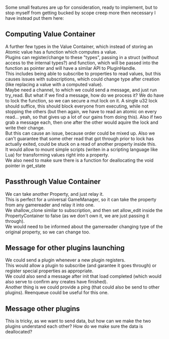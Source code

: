 Some small features are up for consideration, ready to implement,
but to stop myself from getting bucked by scope creep more then necessary I have instead put them here:  
  
## Computing Value Container
A further few types in the Value Container, which instead of storing an Atomic value has a function which computes a value.  
Plugins can register/change to these "types", passing in a struct (without access to the internal types?) and function,
which will be passed into the function as pointer and will have a similar API to PluginHandle.  
This includes being able to subscribe to properties to read values, but this causes issues with subscriptions, which could change type after creation (like replacing a value with a computed value).  
Maybe need a channel, to which we could send a message, and just run try_read. But what if we find a message, how do we process it?
We do have to lock the function, so we can secure a mut lock on it. A single u32 lock should suffice, this should block everyone from executing,
while not stopping the others (but then again, we have to read an atomic on every read... yeah, so that gives up a lot of our gains from doing this).
Also if two grab a message each, then one after the other would aquire the lock and write their change.  
But this can cause an issue, because order could be mixed up. Also we can't guarantee that some other read that got through prior to lock has actually exited, could be stuck on a read of another property inside this.  
It would allow to mount simple scripts (writen in a scripting language like Lua) for transforming values right into a property.  
We also need to make sure there is a function for deallocating the void pointer in get_state

## Passthrough Value Container
We can take another Property, and just relay it.  
This is perfect for a universal GameManager, so it can take the property from any gamereader and relay it into one.  
We shallow_clone similar to subscription, and then set allow_edit inside the PropertyContainer to false (as we don't own it, we are just passing it through).  
We would need to be informed about the gamereader changing type of the original property, so we can change too.  

## Message for other plugins launching
We could send a plugin whenever a new plugin registers.  
This would allow a plugin to subscribe (and garantee it goes through) or register special properties as appropriate.  
We could also send a message after init that load completed (which would also serve to confirm any creates have finished).  
Another thing is we could provide a ping (that could also be send to other plugins). Reenqueue could be useful for this one.  

## Message other plugins
This is tricky, as we want to send data, but how can we make the two plugins understand each other? How do we make sure the data is deallocated?

